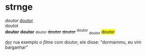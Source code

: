 # strnge
<i>doutor</i>
<u>doutor</u>
<br>doutot</br>
<strong>doutor</strong>
<b>doutor</b>
<small>doutor</small>
<del>doutor</del>
<strike>doutor</strike>
<sup>doutor</sup>
<sub>doutor</sub>
<mark>doutor</mark>

<abbr title="a dor é uma antiga colega">dor</abbr>
<adress>rua exemplo</adress>
<cite>o filme</cite> com doutor, ele disse: <q>dormammu, eu vim barganhar</q>

